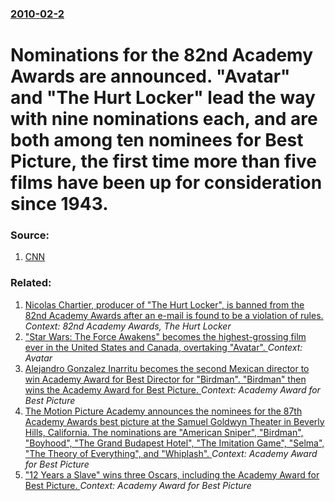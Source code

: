 ### [2010-02-2](/news/2010/02/2/index.md)

# Nominations for the 82nd Academy Awards are announced. "Avatar" and "The Hurt Locker" lead the way with nine nominations each, and are both among ten nominees for Best Picture, the first time more than five films have been up for consideration since 1943. 




### Source:

1. [CNN](http://www.cnn.com/2010/SHOWBIZ/Movies/02/02/oscar.nominations/index.html?hpt=C1)

### Related:

1. [Nicolas Chartier, producer of "The Hurt Locker", is banned from the 82nd Academy Awards after an e-mail is found to be a violation of rules. ](/news/2010/03/3/nicolas-chartier-producer-of-the-hurt-locker-is-banned-from-the-82nd-academy-awards-after-an-e-mail-is-found-to-be-a-violation-of-rules.md) _Context: 82nd Academy Awards, The Hurt Locker_
2. ["Star Wars: The Force Awakens" becomes the highest-grossing film ever in the United States and Canada, overtaking "Avatar". ](/news/2016/01/6/star-wars-the-force-awakens-becomes-the-highest-grossing-film-ever-in-the-united-states-and-canada-overtaking-avatar.md) _Context: Avatar_
3. [Alejandro Gonzalez Inarritu becomes the second Mexican director to win Academy Award for Best Director for "Birdman". "Birdman" then wins the Academy Award for Best Picture. ](/news/2015/02/22/alejandro-gonza-lez-ia-a-rritu-becomes-the-second-mexican-director-to-win-academy-award-for-best-director-for-birdman-birdman-then-wins.md) _Context: Academy Award for Best Picture_
4. [The Motion Picture Academy announces the nominees for the 87th Academy Awards best picture at the Samuel Goldwyn Theater in Beverly Hills, California. The nominations are "American Sniper", "Birdman", "Boyhood", "The Grand Budapest Hotel", "The Imitation Game", "Selma", "The Theory of Everything", and "Whiplash". ](/news/2015/01/15/the-motion-picture-academy-announces-the-nominees-for-the-87th-academy-awards-best-picture-at-the-samuel-goldwyn-theater-in-beverly-hills-c.md) _Context: Academy Award for Best Picture_
5. ["12 Years a Slave" wins three Oscars, including the Academy Award for Best Picture. ](/news/2014/03/3/12-years-a-slave-wins-three-oscars-including-the-academy-award-for-best-picture.md) _Context: Academy Award for Best Picture_
